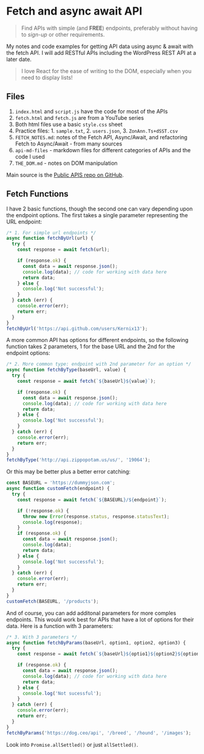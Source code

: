 # Fetch and async await API

> Find APIs with simple (and **FREE**) endpoints, preferably without having to _sign-up_ or other requirements.

My notes and code examples for getting API data using async & await with the fetch API. I will add RESTful APIs including the WordPress REST API at a later date.

> I love React for the ease of writing to the DOM, especially when you need to display lists!

## Files

1. `index.html` and `script.js` have the code for most of the APIs
1. `fetch.html` and `fetch.js` are from a YouTube series
1. Both html files use a basic `style.css` sheet
1. Practice files: 1. `sample.txt`, 2. `users.json`, 3. `ZonAnn.Ts+dSST.csv`
1. `FETCH_NOTES.md`: notes of the Fetch API, Async/Await, and refactoring Fetch to Async/Await - from many sources
1. `api-md-files` - markdown files for different categories of APIs and the code I used
1. `THE_DOM.md` - notes on DOM manipulation

Main source is the [Public APIS repo on GitHub](https://github.com/public-apis/public-apis).

## Fetch Functions

I have 2 basic functions, though the second one can vary depending upon the endpoint options. The first takes a single parameter representing the URL endpoint:

```js
/* 1. For simple url endpoints */
async function fetchByUrl(url) {
  try {
    const response = await fetch(url);

    if (response.ok) {
      const data = await response.json();
      console.log(data); // code for working with data here
      return data;
    } else {
      console.log('Not successful');
    }
  } catch (err) {
    console.error(err);
    return err;
  }
}
fetchByUrl('https://api.github.com/users/Kernix13');
```

A more common API has options for different endpoints, so the following function takes 2 parameters, 1 for the base URL and the 2nd for the endpoint options:

```js
/* 2. More common type: endpoint with 2nd parameter for an option */
async function fetchByType(baseUrl, value) {
  try {
    const response = await fetch(`${baseUrl}${value}`);

    if (response.ok) {
      const data = await response.json();
      console.log(data); // code for working with data here
      return data;
    } else {
      console.log('Not successful');
    }
  } catch (err) {
    console.error(err);
    return err;
  }
}
fetchByType('http://api.zippopotam.us/us/', '19064');
```

Or this may be better plus a better error catching:

```js
const BASEURL = 'https://dummyjson.com';
async function customFetch(endpoint) {
  try {
    const response = await fetch(`${BASEURL}/${endpoint}`);

    if (!response.ok) {
      throw new Error(response.status, response.statusText);
      console.log(response);
    }
    if (response.ok) {
      const data = await response.json();
      console.log(data);
      return data;
    } else {
      console.log('Not successful');
    }
  } catch (err) {
    console.error(err);
    return err;
  }
}
customFetch(BASEURL, '/products');
```

And of course, you can add additonal parameters for more comples endpoints. This would work best for APIs that have a lot of options for their data. Here is a function with 3 parameters:

```js
/* 3. With 3 parameters */
async function fetchByParams(baseUrl, option1, option2, option3) {
  try {
    const response = await fetch(`${baseUrl}${optio1}${option2}${option3}`);

    if (response.ok) {
      const data = await response.json();
      console.log(data); // code for working with data here
      return data;
    } else {
      console.log('Not sucessful');
    }
  } catch (err) {
    console.error(err);
    return err;
  }
}
fetchByParams('https://dog.ceo/api', '/breed', '/hound', '/images');
```

Look into `Promise.allSettled()` or just `allSettled()`.

<!-- Testing a push after 2FA on this laptop, but failing to log into my GitHub account on another laptop -->
